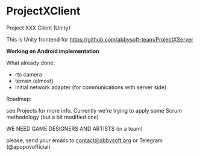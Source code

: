 # ProjectXClient
Project XXX Client (Unity)

This is Unity frontend for https://github.com/abbysoft-team/ProjectXServer

<b> Working on Android implementation </b>

What already done:

- rts camera
- terrain (almost)
- initial network adapter (for communications with server side)

Roadmap:

see Projects for more info. Currently we're trying to apply some Scrum methodology (but a bit modified one)

WE NEED GAME DESIGNERS AND ARTISTS
(in a team)

please, send your emails to contact@abbysoft.org or Telegram (@apopovofficial)
